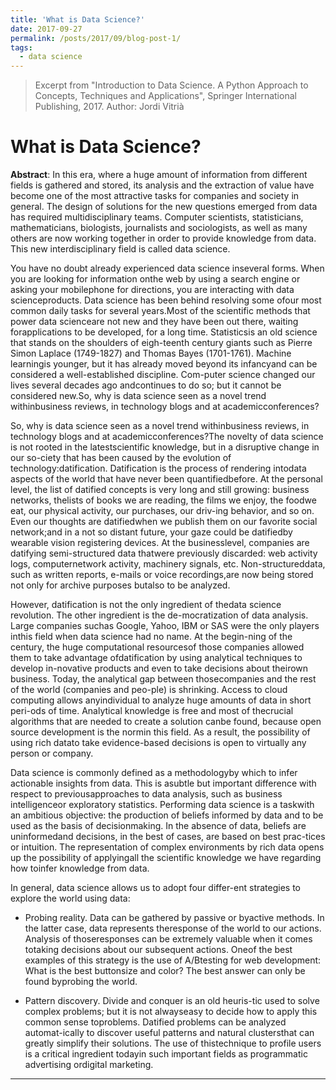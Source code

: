 ```yaml
---
title: 'What is Data Science?'
date: 2017-09-27
permalink: /posts/2017/09/blog-post-1/
tags:
  - data science
---
```


> Excerpt from "Introduction to Data Science. A Python Approach to Concepts, Techniques and Applications", Springer International Publishing, 2017.
> Author: Jordi Vitrià

# What is Data Science?


**Abstract**: In this era, where a huge amount of information from different fields is gathered and
stored, its analysis and the extraction of value have become one of the most
attractive tasks for companies and society in general. The design of solutions for the
new questions emerged from data has required multidisciplinary teams. Computer
scientists, statisticians, mathematicians, biologists, journalists and sociologists, as
well as many others are now working together in order to provide knowledge from
data. This new interdisciplinary field is called data science.

You have no doubt already experienced data science inseveral forms. When you are looking for information onthe web by using a search engine or asking your mobilephone for directions, you are interacting with data scienceproducts. Data science has been behind resolving some ofour most common daily tasks for several years.Most of the scientific methods that power data scienceare not new and they have been out there, waiting forapplications to be developed, for a long time. Statisticsis an old science that stands on the shoulders of eigh-teenth century giants such as Pierre Simon Laplace (1749-1827) and Thomas Bayes (1701-1761). Machine learningis younger, but it has already moved beyond its infancyand can be considered a well-established discipline. Com-puter science changed our lives several decades ago andcontinues to do so; but it cannot be considered new.So, why is data science seen as a novel trend withinbusiness reviews, in technology blogs and at academicconferences?

So, why is data science seen as a novel trend withinbusiness reviews, in technology blogs and at academicconferences?The novelty of data science is not rooted in the latestscientific knowledge, but in a disruptive change in our so-ciety that has been caused by the evolution of technology:datification. Datification is the process of rendering intodata aspects of the world that have never been quantifiedbefore. At the personal level, the list of datified concepts is very long and still growing: business networks, thelists of books we are reading, the films we enjoy, the foodwe eat, our physical activity, our purchases, our driv-ing behavior, and so on. Even our thoughts are datifiedwhen we publish them on our favorite social network;and in a not so distant future, your gaze could be datifiedby wearable vision registering devices. At the businesslevel, companies are datifying semi-structured data thatwere previously discarded: web activity logs, computernetwork activity, machinery signals, etc. Non-structureddata, such as written reports, e-mails or voice recordings,are now being stored not only for archive purposes butalso to be analyzed.

However, datification is not the only ingredient of thedata science revolution. The other ingredient is the de-mocratization of data analysis. Large companies suchas Google, Yahoo, IBM or SAS were the only players inthis field when data science had no name. At the begin-ning of the century, the huge computational resourcesof those companies allowed them to take advantage ofdatification by using analytical techniques to develop in-novative products and even to take decisions about theirown business. Today, the analytical gap between thosecompanies and the rest of the world (companies and peo-ple) is shrinking. Access to cloud computing allows anyindividual to analyze huge amounts of data in short peri-ods of time. Analytical knowledge is free and most of thecrucial algorithms that are needed to create a solution canbe found, because open source development is the normin this field. As a result, the possibility of using rich datato take evidence-based decisions is open to virtually any person or company.

Data science is commonly defined as a methodologyby which to infer actionable insights from data. This is asubtle but important difference with respect to previousapproaches to data analysis, such as business intelligenceor exploratory statistics. Performing data science is a taskwith an ambitious objective: the production of beliefs informed by data and to be used as the basis of decisionmaking. In the absence of data, beliefs are uninformedand decisions, in the best of cases, are based on best prac-tices or intuition. The representation of complex environments by rich data opens up the possibility of applyingall the scientific knowledge we have regarding how toinfer knowledge from data.

In general, data science allows us to adopt four differ-ent strategies to explore the world using data:

  + Probing reality. Data can be gathered by passive or byactive methods. In the latter case, data represents theresponse of the world to our actions. Analysis of thoseresponses can be extremely valuable when it comes totaking decisions about our subsequent actions. Oneof the best examples of this strategy is the use of A/Btesting for web development: What is the best buttonsize and color? The best answer can only be found byprobing the world.

  + Pattern discovery. Divide and conquer is an old heuris-tic used to solve complex problems; but it is not alwayseasy to decide how to apply this common sense toproblems. Datified problems can be analyzed automat-ically to discover useful patterns and natural clustersthat can greatly simplify their solutions. The use of thistechnique to profile users is a critical ingredient todayin such important fields as programmatic advertising ordigital marketing.







------
